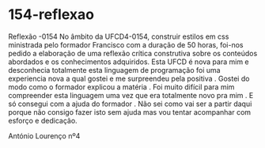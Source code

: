 154-reflexao
============
Reflexão -0154
No âmbito da UFCD4-0154, construir estilos em css ministrada pelo formador Francisco com a duração de 50 horas, foi-nos pedido a elaboração de uma reflexão crítica construtiva sobre os conteúdos abordados e os conhecimentos adquiridos.
Esta UFCD é nova para mim e desconhecia totalmente esta linguagem de programação foi uma experiencia nova a qual gostei e me surpreendeu pela positiva .
Gostei do modo como o formador explicou a matéria .  Foi muito difícil para mim compreender esta linguagem uma vez que era totalmente novo pra mim . E só consegui com a ajuda do formador .
Não sei como vai ser a partir daqui porque não consigo fazer isto sem ajuda mas vou tentar acompanhar com esforço e dedicação. 

António Lourenço nº4    

